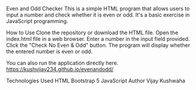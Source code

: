 Even and Odd Checker
This is a simple HTML program that allows users to input a number and check whether it is even or odd. It's a basic exercise in JavaScript programming.

How to Use
Clone the repository or download the HTML file.
Open the index.html file in a web browser.
Enter a number in the input field provided.
Click the "Check No Even & Odd" button.
The program will display whether the entered number is even or odd.

You can also run the application directly here. https://kushvijay234.github.io/evenandodd/

Technologies Used
HTML
Bootstrap 5
JavaScript
Author
Vijay Kushwaha
